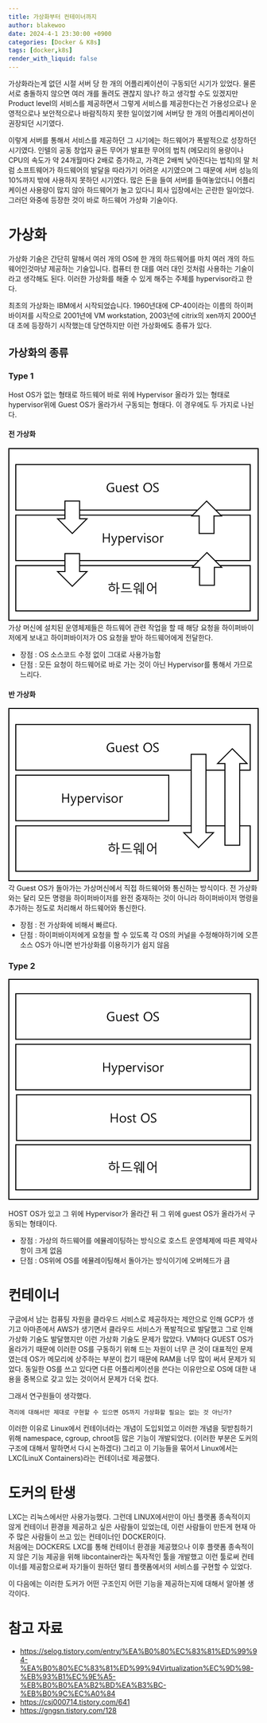 ```yaml
---
title: 가상화부터 컨테이너까지
author: blakewoo
date: 2024-4-1 23:30:00 +0900
categories: [Docker & K8s]
tags: [docker,k8s]
render_with_liquid: false
---
```


가상화라는게 없던 시절 서버 당 한 개의 어플리케이션이 구동되던 시기가 있었다.
물론 서로 충돌하지 않으면 여러 개를 돌려도 괜찮지 않나? 하고 생각할 수도 있겠지만
Product level의 서비스를 제공하면서 그렇게 서비스를 제공한다는건 가용성으로나 운영적으로나 보안적으로나
바람직하지 못한 일이었기에 서버당 한 개의 어플리케이션이 권장되던 시기였다.

이렇게 서버를 통해서 서비스를 제공하던 그 시기에는 하드웨어가 폭발적으로 성장하던 시기였다.
인텔의 공동 창업자 골든 무어가 발표한 무어의 법칙 (메모리의 용량이나 CPU의 속도가
약 24개월마다 2배로 증가하고, 가격은 2배씩 낮아진다는 법칙)의 말 처럼 소프트웨어가 하드웨어의 발달을
따라가기 어려운 시기였으며 그 때문에 서버 성능의 10%까지 밖에 사용하지 못하던 시기였다.
많은 돈을 들여 서버를 들여놓았더니 어플리케이션 사용량이 많지 않아 하드웨어가 놀고 있다니
회사 입장에서는 곤란한 일이었다. 그러던 와중에 등장한 것이 바로 하드웨어 가상화 기술이다.

# 가상화
가상화 기술은 간단히 말해서 여러 개의 OS에 한 개의 하드웨어를 마치 여러 개의 하드웨어인것마냥 제공하는 기술입니다.
컴퓨터 한 대를 여러 대인 것처럼 사용하는 기술이라고 생각해도 된다.
이러한 가상화를 해줄 수 있게 해주는 주체를 hypervisor라고 한다.

최초의 가상화는 IBM에서 시작되었습니다. 1960년대에 CP-40이라는 이름의 하이퍼바이저를 시작으로
2001년에 VM workstation, 2003년에 citrix의 xen까지 2000년대 초에 등장하기 시작했는데
당연하지만 이런 가상화에도 종류가 있다.

## 가상화의 종류

### Type 1
Host OS가 없는 형태로 하드웨어 바로 위에 Hypervisor 올라가 있는 형태로 hypervisor위에
Guest OS가 올라가서 구동되는 형태다. 이 경우에도 두 가지로 나뉜다.

#### 전 가상화   
![img.png](/assets/blog/docker&k8s/type_one_virtualization_fully_img.png)   
가상 머신에 설치된 운영체제들은 하드웨어 관련 작업을 할 때 해당 요청을 하이퍼바이저에게 보내고
하이퍼바이저가 OS 요청을 받아 하드웨어에게 전달한다.   
- 장점 : OS 소스코드 수정 없이 그대로 사용가능함  
- 단점 : 모든 요청이 하드웨어로 바로 가는 것이 아닌 Hypervisor를 통해서 가므로 느리다.

#### 반 가상화     
![img_1.png](/assets/blog/docker&k8s/type_one_virtualization_half_img.png)   
각 Guest OS가 돌아가는 가상머신에서 직접 하드웨어와 통신하는 방식이다.
전 가상화와는 달리 모든 명령을 하이퍼바이저를 완전 중재하는 것이 아니라
하이퍼바이저 명령을 추가하는 정도로 처리해서 하드웨어와 통신한다.   
- 장점 : 전 가상화에 비해서 빠르다.  
- 단점 : 하이퍼바이저에게 요청을 할 수 있도록 각 OS의 커널을 수정해야하기에 오픈소스 OS가 아니면
반가상화를 이용하기가 쉽지 않음

### Type 2    
![img.png](/assets/blog/docker&k8s/type_two_virtualization_img.png)   
   

HOST OS가 있고 그 위에 Hypervisor가 올라간 뒤 그 위에 guest OS가 올라가서 구동되는 형태이다.

- 장점 : 가상의 하드웨어를 에뮬레이팅하는 방식으로 호스트 운영체제에 따른 제약사항이 크게 없음
- 단점 : OS위에 OS를 에뮬레이팅해서 돌아가는 방식이기에 오버헤드가 큼

# 컨테이너
구글에서 남는 컴퓨팅 자원을 클라우드 서비스로 제공하자는 제안으로 인해 GCP가 생기고 아마존에서
AWS가 생기면서 클라우드 서비스가 폭발적으로 발달했고 그로 인해 가상화 기술도 발달했지만
이런 가상화 기술도 문제가 많았다.
VM마다 GUEST OS가 올라가기 때문에 이러한 OS를 구동하기 위해 드는 자원이 너무 큰 것이 대표적인 문제였는데
OS가 메모리에 상주하는 부분이 컸기 때문에 RAM을 너무 많이 써서 문제가 되었다. 동일한 OS를 쓰고 있다면
다른 어플리케이션을 쓴다는 이유만으로 OS에 대한 내용을 중복으로 갖고 있는 것이어서 문제가 더욱 컸다.

그래서 연구원들이 생각했다.   
```
격리에 대해서만 제대로 구현할 수 있으면 OS까지 가상화할 필요는 없는 것 아닌가?
```
이러한 이유로 Linux에서 컨테이너라는 개념이 도입되었고 이러한 개념을 뒷받침하기 위해
namespace, cgroup, chroot등 많은 기능이 개발되었다. (이러한 부분은 도커의 구조에 대해서
말하면서 다시 논하겠다)
그리고 이 기능들을 묶어서 Linux에서는 LXC(LinuX Containers)라는 컨테이너로 제공했다.

# 도커의 탄생
LXC는 리눅스에서만 사용가능했다. 그런데 LINUX에서만이 아닌 플랫폼 종속적이지 않게
컨테이너 환경을 제공하고 싶은 사람들이 있었는데, 이런 사람들이 만든게 현재 아주 많은 사람들이 쓰고 있는
컨테이너인 DOCKER이다.   
처음에는 DOCKER도 LXC를 통해 컨테이너 환경을 제공했으나 이후 플랫폼 종속적이지 않은 기능 제공을 위해
libcontainer라는 독자적인 툴을 개발했고 이런 툴로써 컨테이너를 제공함으로써 자기들이 원하던 
멀티 플랫폼에서의 서비스를 구현할 수 있었다.

이 다음에는 이러한 도커가 어떤 구조인지 어떤 기능을 제공하는지에 대해서 알아볼 생각이다.


# 참고 자료
- https://selog.tistory.com/entry/%EA%B0%80%EC%83%81%ED%99%94-%EA%B0%80%EC%83%81%ED%99%94Virtualization%EC%9D%98-%EB%93%B1%EC%9E%A5-%EB%B0%B0%EA%B2%BD%EA%B3%BC-%EB%B0%9C%EC%A0%84
- https://csj000714.tistory.com/641 
- https://gngsn.tistory.com/128
